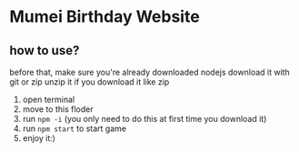 # Mumei Birthday Website

## how to use?

before that, make sure you're already downloaded nodejs
download it with git or zip
unzip it if you download it like zip

1. open terminal
2. move to this floder
3. run `npm -i` (you only need to do this at first time you download it)
4. run `npm start` to start game
5. enjoy it:)
